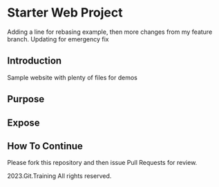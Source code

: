 # Starter Web Project

Adding a line for rebasing example, then more changes from my feature branch.
Updating for emergency fix 

## Introduction

Sample website with plenty of files for demos

## Purpose

## Expose

## How To Continue

Please fork this repository and then issue Pull Requests for review.

2023.Git.Training All rights reserved. 

